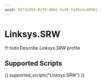 ```yaml
---
uuid: 027d2d54-8c78-4662-9c45-fa38a1cdd501
---
```



# Linksys.SRW


<!-- prettier-ignore -->
!!! todo
    Describe *Linksys.SRW* profile

## Supported Scripts

{{ supported_scripts("Linksys.SRW") }}
